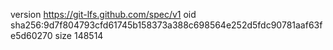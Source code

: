 version https://git-lfs.github.com/spec/v1
oid sha256:9d7f804793cfd61745b158373a388c698564e252d5fdc90781aaf63fe5d60270
size 148514
